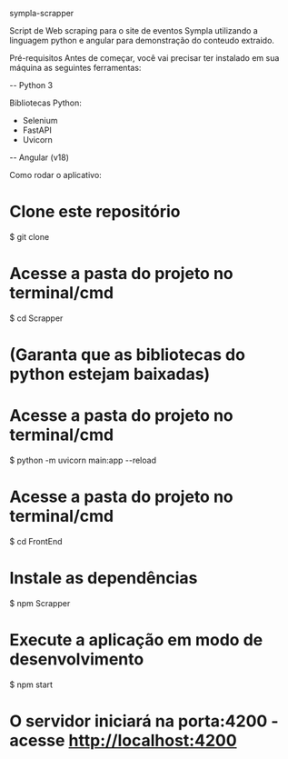 sympla-scrapper

Script de Web scraping para o site de eventos Sympla utilizando a linguagem python e angular para demonstração do conteudo extraido.
 
Pré-requisitos
Antes de começar, você vai precisar ter instalado em sua máquina as seguintes ferramentas:

-- Python 3

Bibliotecas Python:
* Selenium
* FastAPI
* Uvicorn
  
-- Angular (v18)

Como rodar o aplicativo:
  
# Clone este repositório
$ git clone <url-do-repositorio> 

# Acesse a pasta do projeto no terminal/cmd
$ cd Scrapper

# (Garanta que as bibliotecas do python estejam baixadas)

# Acesse a pasta do projeto no terminal/cmd
$ python -m uvicorn main:app --reload

# Acesse a pasta do projeto no terminal/cmd
$ cd FrontEnd

# Instale as dependências
$ npm Scrapper

# Execute a aplicação em modo de desenvolvimento
$ npm start

# O servidor iniciará na porta:4200 - acesse <http://localhost:4200>

